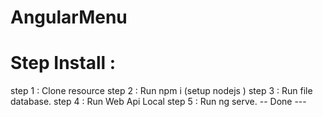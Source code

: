 # AngularMenu
# Step Install :
step 1 : Clone resource 
step 2 : Run npm i (setup nodejs )
step 3 : Run file database.
step 4 : Run Web Api Local
step 5 : Run ng serve.
-- Done ---
